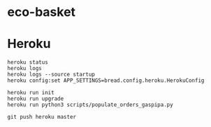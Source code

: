 # eco-basket 

# Heroku
    heroku status
    heroku logs
    heroku logs --source startup
    heroku config:set APP_SETTINGS=bread.config.heroku.HerokuConfig

    heroku run init
    heroku run upgrade
    heroku run python3 scripts/populate_orders_gaspipa.py

    git push heroku master

